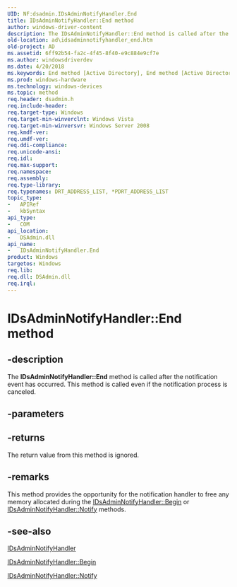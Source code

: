 ```yaml
---
UID: NF:dsadmin.IDsAdminNotifyHandler.End
title: IDsAdminNotifyHandler::End method
author: windows-driver-content
description: The IDsAdminNotifyHandler::End method is called after the notification event has occurred. This method is called even if the notification process is canceled.
old-location: ad\idsadminnotifyhandler_end.htm
old-project: AD
ms.assetid: 6ff92b54-fa2c-4f45-8f40-e9c884e9cf7e
ms.author: windowsdriverdev
ms.date: 4/20/2018
ms.keywords: End method [Active Directory], End method [Active Directory], IDsAdminNotifyHandler interface, End,IDsAdminNotifyHandler.End, IDsAdminNotifyHandler, IDsAdminNotifyHandler interface [Active Directory], End method, IDsAdminNotifyHandler::End, _glines_idsadminnotifyhandler_end, ad.idsadminnotifyhandler__end, ad.idsadminnotifyhandler_end, dsadmin/IDsAdminNotifyHandler::End
ms.prod: windows-hardware
ms.technology: windows-devices
ms.topic: method
req.header: dsadmin.h
req.include-header: 
req.target-type: Windows
req.target-min-winverclnt: Windows Vista
req.target-min-winversvr: Windows Server 2008
req.kmdf-ver: 
req.umdf-ver: 
req.ddi-compliance: 
req.unicode-ansi: 
req.idl: 
req.max-support: 
req.namespace: 
req.assembly: 
req.type-library: 
req.typenames: DRT_ADDRESS_LIST, *PDRT_ADDRESS_LIST
topic_type:
-	APIRef
-	kbSyntax
api_type:
-	COM
api_location:
-	DSAdmin.dll
api_name:
-	IDsAdminNotifyHandler.End
product: Windows
targetos: Windows
req.lib: 
req.dll: DSAdmin.dll
req.irql: 
---
```


# IDsAdminNotifyHandler::End method


## -description


The <b>IDsAdminNotifyHandler::End</b> method is called after the notification event has occurred. This method is called even if the notification process is canceled.


## -parameters






## -returns



The return value from this method is ignored.




## -remarks



This method provides the opportunity for the notification handler to free any memory allocated during the <a href="https://msdn.microsoft.com/443fe344-6545-45bd-8e2f-85347505d407">IDsAdminNotifyHandler::Begin</a> or <a href="https://msdn.microsoft.com/ac0b9da5-b0e3-4280-ae9c-602e28c907b1">IDsAdminNotifyHandler::Notify</a> methods.




## -see-also




<a href="https://msdn.microsoft.com/d55e1473-8e51-441e-bd22-63208b294e14">IDsAdminNotifyHandler</a>



<a href="https://msdn.microsoft.com/443fe344-6545-45bd-8e2f-85347505d407">IDsAdminNotifyHandler::Begin</a>



<a href="https://msdn.microsoft.com/ac0b9da5-b0e3-4280-ae9c-602e28c907b1">IDsAdminNotifyHandler::Notify</a>
 

 


